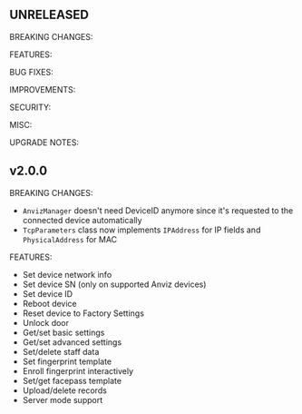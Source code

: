 ## UNRELEASED
BREAKING CHANGES:

FEATURES:

BUG FIXES:

IMPROVEMENTS:

SECURITY:

MISC:

UPGRADE NOTES:

## v2.0.0
BREAKING CHANGES:

* `AnvizManager` doesn't need DeviceID anymore since it's requested to the connected device automatically
* `TcpParameters` class now implements `IPAddress` for IP fields and `PhysicalAddress` for MAC

FEATURES:

* Set device network info
* Set device SN (only on supported Anviz devices)
* Set device ID
* Reboot device
* Reset device to Factory Settings
* Unlock door
* Get/set basic settings
* Get/set advanced settings
* Set/delete staff data
* Set fingerprint template
* Enroll fingerprint interactively
* Set/get facepass template
* Upload/delete records
* Server mode support
